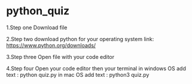 # python_quiz

1.Step one
Download file 

2.Step two download python for your operating system
link: https://www.python.org/downloads/

3.Step three
Open file with your code editor

4.Step four 
Open your code editor then your terminal
in windows OS add text : python quiz.py
in mac OS add text : python3 quiz.py
